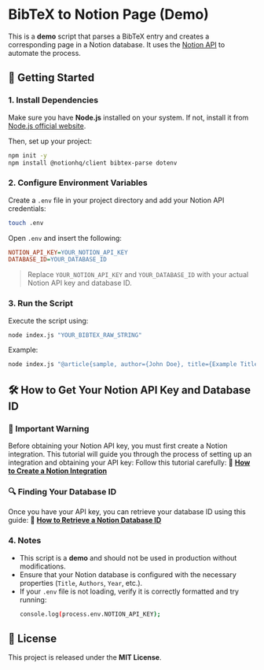 # BibTeX to Notion Page (Demo)
This is a **demo** script that parses a BibTeX entry and creates a corresponding page in a Notion database. It uses the [Notion API](https://developers.notion.com/) to automate the process.

## 🚀 Getting Started

### **1. Install Dependencies**
Make sure you have **Node.js** installed on your system. If not, install it from [Node.js official website](https://nodejs.org/).

Then, set up your project:
```sh
npm init -y
npm install @notionhq/client bibtex-parse dotenv
```

### **2. Configure Environment Variables**
Create a `.env` file in your project directory and add your Notion API credentials:

```sh
touch .env
```

Open `.env` and insert the following:
```ini
NOTION_API_KEY=YOUR_NOTION_API_KEY
DATABASE_ID=YOUR_DATABASE_ID
```
> Replace `YOUR_NOTION_API_KEY` and `YOUR_DATABASE_ID` with your actual Notion API key and database ID.

### **3. Run the Script**
Execute the script using:
```sh
node index.js "YOUR_BIBTEX_RAW_STRING"
```
Example:
```sh
node index.js "@article{sample, author={John Doe}, title={Example Title}, year={2024}, url={http://example.com}}"
```

## 🛠 How to Get Your Notion API Key and Database ID

### **🔴 Important Warning**
Before obtaining your Notion API key, you must first create a Notion integration. This tutorial will guide you through the process of setting up an integration and obtaining your API key: Follow this tutorial carefully:
📖 **[How to Create a Notion Integration](https://developers.notion.com/docs/create-a-notion-integration)**

### **🔍 Finding Your Database ID**
Once you have your API key, you can retrieve your database ID using this guide:
📖 **[How to Retrieve a Notion Database ID](https://developers.notion.com/reference/retrieve-a-database)**

### **4. Notes**
- This script is a **demo** and should not be used in production without modifications.
- Ensure that your Notion database is configured with the necessary properties (`Title`, `Authors`, `Year`, etc.).
- If your `.env` file is not loading, verify it is correctly formatted and try running:
  ```sh
  console.log(process.env.NOTION_API_KEY);
  ```

## 📜 License
This project is released under the **MIT License**.

